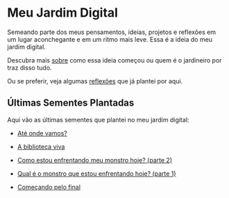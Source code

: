 # Meu Jardim Digital

Semeando parte dos meus pensamentos, ideias, projetos e reflexões em um lugar aconchegante e em um ritmo mais leve. Essa é a ideia do meu jardim digital.

Descubra mais [sobre](./sobre/index.md) como essa ideia começou ou quem é o jardineiro por traz disso tudo.

Ou se preferir, veja algumas [reflexões](./reflexoes/index.md) que já plantei por aqui.

## Últimas Sementes Plantadas

Aqui vão as últimas sementes que plantei no meu jardim digital:

- [Até onde vamos?](./reflexoes/da-vida/2023-10-25-ate-onde-vamos/content.md)

- [A biblioteca viva](./reflexoes/da-vida/2023-10-25-a-biblioteca-viva/content.md)

- [Como estou enfrentando meu monstro hoje? (parte 2)](./reflexoes/da-vida/2023-10-25-como-estou-enfrentando-meu-monstro-hoje-parte-2/content.md)

- [Qual é o monstro que estou enfrentando hoje? (parte 1)](./reflexoes/da-vida/2023-10-25-qual-e-o-monstro-que-estou-enfrentando-hoje-parte-1/content.md)

- [Começando pelo final](./sobre/jardim-digital/2023-10-23-comecando-pelo-final/content.md)